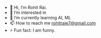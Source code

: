 - 👋 Hi, I’m Rohit Rai.
- 👀 I’m interested in 
- 🌱 I’m currently learning AI, ML
- 📫 How to reach me rohitraie7@gmail.com
- ⚡ Fun fact: I am funny.

<!---
rohitraie18/rohitraie18 is a ✨ special ✨ repository because its `README.md` (this file) appears on your GitHub profile.
You can click the Preview link to take a look at your changes.
--->
